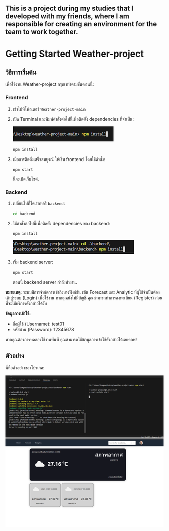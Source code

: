 ## This is a project during my studies that I developed with my friends, where I am responsible for creating an environment for the team to work together.

# Getting Started Weather-project

## วิธีการเริ่มต้น

เพื่อใช้งาน Weather-project กรุณาทำตามขั้นตอนนี้:

### Frontend

1. เข้าไปที่โฟลเดอร์ `Weather-project-main` 
2. เปิด Terminal และพิมพ์คำสั่งต่อไปนี้เพื่อติดตั้ง dependencies ที่จำเป็น:

   ![Alt text](image-1.png)
    ```bash
    npm install
    ```

3. เมื่อการติดตั้งเสร็จสมบูรณ์ ให้เริ่ม frontend โดยใช้คำสั่ง:

    ```bash
    npm start
    ```

   นี้จะเปิดเว็บไซต์.

### Backend

1. เปลี่ยนไปที่ไดเรกทอรี `backend`:

    ```bash
    cd backend
    ```

2. ใช้คำสั่งต่อไปนี้เพื่อติดตั้ง dependencies ของ backend:

    ```bash
    npm install
    ```
   ![Alt text](image-2.png)

3. เริ่ม backend server:

    ```bash
    npm start
    ```

   ตอนนี้ backend server กำลังทำงาน.


**หมายเหตุ:**
ระบบมีการจำกัดการเข้าถึงบางฟังก์ชัน เช่น Forecast และ Analytic ที่ผู้ใช้จำเป็นต้องเข้าสู่ระบบ (Login) เพื่อใช้งาน หากคุณยังไม่มีบัญชี คุณสามารถทำการลงทะเบียน (Register) ก่อนที่จะใช้บริการดังกล่าวได้งับ

**ข้อมูลการเข้าใช้:**
- ชื่อผู้ใช้ (Username): test01
- รหัสผ่าน (Password): 12345678

หากคุณต้องการทดลองใช้งานทันที คุณสามารถใช้ข้อมูลการเข้าใช้ดังกล่าวได้เลยคอฟ!

## ตัวอย่าง

นี่คือตัวอย่างของโปรเจค:

![img.png](img.png)
![img_1.png](img_1.png)





